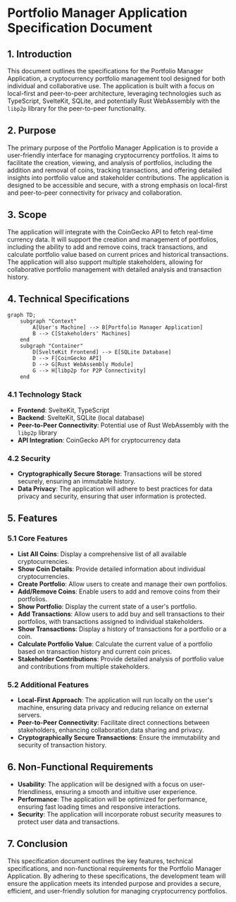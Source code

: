 # Portfolio Manager Application Specification Document

## 1. Introduction

This document outlines the specifications for the Portfolio Manager Application, a cryptocurrency portfolio management tool designed for both individual and collaborative use. The application is built with a focus on local-first and peer-to-peer architecture, leveraging technologies such as TypeScript, SvelteKit, SQLite, and potentially Rust WebAssembly with the `libp2p` library for the peer-to-peer functionality.

## 2. Purpose

The primary purpose of the Portfolio Manager Application is to provide a user-friendly interface for managing cryptocurrency portfolios. It aims to facilitate the creation, viewing, and analysis of portfolios, including the addition and removal of coins, tracking transactions, and offering detailed insights into portfolio value and stakeholder contributions. The application is designed to be accessible and secure, with a strong emphasis on local-first and peer-to-peer connectivity for privacy and collaboration.

## 3. Scope

The application will integrate with the CoinGecko API to fetch real-time currency data. It will support the creation and management of portfolios, including the ability to add and remove coins, track transactions, and calculate portfolio value based on current prices and historical transactions. The application will also support multiple stakeholders, allowing for collaborative portfolio management with detailed analysis and transaction history.

## 4. Technical Specifications

```mermaid
graph TD;
    subgraph "Context"
        A[User's Machine] --> B[Portfolio Manager Application]
        B --> C[Stakeholders' Machines]
    end
    subgraph "Container"
        D[SvelteKit Frontend] --> E[SQLite Database]
        D --> F[CoinGecko API]
        D --> G[Rust WebAssembly Module]
        G --> H[libp2p for P2P Connectivity]
    end
```

### 4.1 Technology Stack

- **Frontend**: SvelteKit, TypeScript
- **Backend**: SvelteKit, SQLite (local database)
- **Peer-to-Peer Connectivity**: Potential use of Rust WebAssembly with the `libp2p` library
- **API Integration**: CoinGecko API for cryptocurrency data

### 4.2 Security

- **Cryptographically Secure Storage**: Transactions will be stored securely, ensuring an immutable history.
- **Data Privacy**: The application will adhere to best practices for data privacy and security, ensuring that user information is protected.

## 5. Features

### 5.1 Core Features

- **List All Coins**: Display a comprehensive list of all available cryptocurrencies.
- **Show Coin Details**: Provide detailed information about individual cryptocurrencies.
- **Create Portfolio**: Allow users to create and manage their own portfolios.
- **Add/Remove Coins**: Enable users to add and remove coins from their portfolios.
- **Show Portfolio**: Display the current state of a user's portfolio.
- **Add Transactions**: Allow users to add buy and sell transactions to their portfolios, with transactions assigned to individual stakeholders.
- **Show Transactions**: Display a history of transactions for a portfolio or a coin.
- **Calculate Portfolio Value**: Calculate the current value of a portfolio based on transaction history and current coin prices.
- **Stakeholder Contributions**: Provide detailed analysis of portfolio value and contributions from multiple stakeholders.

### 5.2 Additional Features

- **Local-First Approach**: The application will run locally on the user's machine, ensuring data privacy and reducing reliance on external servers.
- **Peer-to-Peer Connectivity**: Facilitate direct connections between stakeholders, enhancing collaboration,data sharing and privacy.
- **Cryptographically Secure Transactions**: Ensure the immutability and security of transaction history.

## 6. Non-Functional Requirements

- **Usability**: The application will be designed with a focus on user-friendliness, ensuring a smooth and intuitive user experience.
- **Performance**: The application will be optimized for performance, ensuring fast loading times and responsive interactions.
- **Security**: The application will incorporate robust security measures to protect user data and transactions.

## 7. Conclusion

This specification document outlines the key features, technical specifications, and non-functional requirements for the Portfolio Manager Application. By adhering to these specifications, the development team will ensure the application meets its intended purpose and provides a secure, efficient, and user-friendly solution for managing cryptocurrency portfolios.

